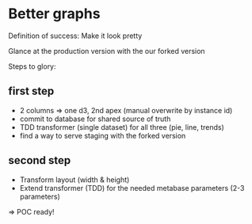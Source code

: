 # Better graphs

Definition of success:
Make it look pretty

Glance at the production version with the our forked version

Steps to glory:

## first step

- 2 columns => one d3, 2nd apex (manual overwrite by instance id)
- commit to database for shared source of truth
- TDD transformer (single dataset) for all three (pie, line, trends)
- find a way to serve staging with the forked version

## second step

- Transform layout (width & height)
- Extend transformer (TDD) for the needed metabase parameters (2-3 parameters)

=> POC ready!
